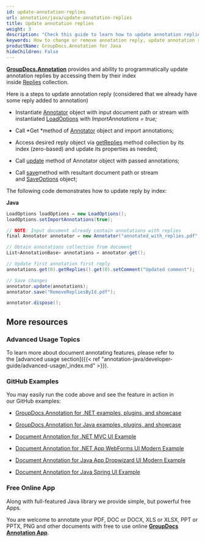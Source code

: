 ```yaml
---
id: update-annotation-replies
url: annotation/java/update-annotation-replies
title: Update annotation replies
weight: 3
description: "Check this guide to learn how to update annotation replies when collaborate over document using GroupDocs.Annotation for Java API."
keywords: How to change or remove annotation reply, update annotation reply, remove reply, reply to annotation
productName: GroupDocs.Annotation for Java
hideChildren: False
---
```

[**GroupDocs.Annotation**](https://products.groupdocs.com/annotation/java) provides and ability to programmatically update annotation replies by accessing them by their index inside [Replies](https://apireference.groupdocs.com/java/annotation/com.groupdocs.annotation.models.annotationmodels/AnnotationBase#getReplies()) collection.

Here is a steps to update annotation reply (considered that we already have some reply added to annotation)

*   Instantiate [Annotator](https://apireference.groupdocs.com/java/annotation/com.groupdocs.annotation/Annotator) object with input document path or stream with instantiated [LoadOptions](https://apireference.groupdocs.com/java/annotation/com.groupdocs.annotation.options/LoadOptions) with *ImportAnnotations = true;*
    
*   Call *Get *method of [Annotator](https://apireference.groupdocs.com/java/annotation/com.groupdocs.annotation/Annotator) object and import annotations;
    
*   Access desired reply object via [getReplies](https://apireference.groupdocs.com/java/annotation/com.groupdocs.annotation.models.annotationmodels/AnnotationBase#getReplies()) method collection by its index (zero-based) and update its properties as needed;
*   Call [update](https://apireference.groupdocs.com/java/annotation/com.groupdocs.annotation/Annotator#update(java.util.List)) method of Annotator object with passed annotations;
    
*   Call [save](https://apireference.groupdocs.com/java/annotation/com.groupdocs.annotation/Annotator#save(java.io.InputStream))method with resultant document path or stream and [SaveOptions](https://apireference.groupdocs.com/java/annotation/com.groupdocs.annotation.options.export/SaveOptions) object;
    

The following code demonstrates how to update reply by index: 

**Java**

```csharp
LoadOptions loadOptions = new LoadOptions();
loadOptions.setImportAnnotations(true);

// NOTE: Input document already contain annotations with replies
final Annotator annotator = new Annotator("annotated_with_replies.pdf", loadOptions);

// Obtain annotations collection from document
List<AnnotationBase> annotations = annotator.get();

// Update first annotation first reply
annotations.get(0).getReplies().get(0).setComment("Updated comment");

// Save changes
annotator.update(annotations);
annotator.save("RemoveRepliesById.pdf");

annotator.dispose();
```

## More resources

### Advanced Usage Topics

To learn more about document annotating features, please refer to the [advanced usage section]({{< ref "annotation-java/developer-guide/advanced-usage/_index.md" >}}).

### GitHub Examples

You may easily run the code above and see the feature in action in our GitHub examples:

*   [GroupDocs.Annotation for .NET examples, plugins, and showcase](https://github.com/groupdocs-annotation/GroupDocs.Annotation-for-.NET)
    
*   [GroupDocs.Annotation for Java examples, plugins, and showcase](https://github.com/groupdocs-annotation/GroupDocs.Annotation-for-Java)
    
*   [Document Annotation for .NET MVC UI Example](https://github.com/groupdocs-annotation/GroupDocs.Annotation-for-.NET-MVC) 
    
*   [Document Annotation for .NET App WebForms UI Modern Example](https://github.com/groupdocs-annotation/GroupDocs.Annotation-for-.NET-WebForms)
    
*   [Document Annotation for Java App Dropwizard UI Modern Example](https://github.com/groupdocs-annotation/GroupDocs.Annotation-for-Java-Dropwizard)
    
*   [Document Annotation for Java Spring UI Example](https://github.com/groupdocs-annotation/GroupDocs.Annotation-for-Java-Spring)
    

### Free Online App

Along with full-featured Java library we provide simple, but powerful free Apps.

You are welcome to annotate your PDF, DOC or DOCX, XLS or XLSX, PPT or PPTX, PNG and other documents with free to use online [**GroupDocs Annotation App**](https://products.groupdocs.app/annotation).
